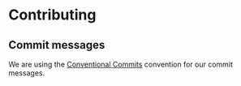 # Contributing

## Commit messages

We are using the [Conventional Commits](https://www.conventionalcommits.org/en/v1.0.0/#summary) convention for our commit messages.
